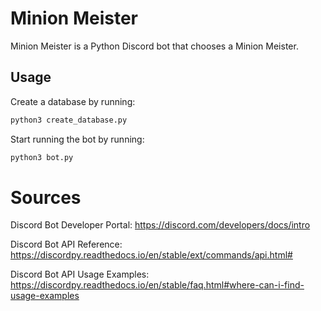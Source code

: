 # Minion Meister

Minion Meister is a Python Discord bot that chooses a Minion Meister.

## Usage

Create a database by running:
```bash
python3 create_database.py
```

Start running the bot by running:
```bash
python3 bot.py
```

# Sources

Discord Bot Developer Portal:
https://discord.com/developers/docs/intro

Discord Bot API Reference:
https://discordpy.readthedocs.io/en/stable/ext/commands/api.html#

Discord Bot API Usage Examples:
https://discordpy.readthedocs.io/en/stable/faq.html#where-can-i-find-usage-examples
